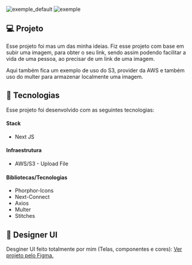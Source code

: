 ![exemple_default](https://user-images.githubusercontent.com/70120728/211380011-23774721-6912-4405-983a-de4f82ab777d.png)
![exemple](https://user-images.githubusercontent.com/70120728/211380023-7ca64294-4f32-433c-adb5-252ede21f4c6.png)
## 💻 Projeto

Esse projeto foi mas um das minha ideias. Fiz esse projeto com base em subir uma imagem, para obter o seu link, sendo assim podendo facilitar a vida de uma pessoa, ao precisar de um link de uma imagem.

Aqui também fica um exemplo de uso do S3, provider da AWS e também uso do multer para armazenar localmente uma imagem.

## 🚀 Tecnologias
Esse projeto foi desenvolvido com as seguintes tecnologias:
#### Stack
- Next JS
#### Infraestrutura
- AWS/S3 - Upload File
#### Bibliotecas/Tecnologias
- Phorphor-Icons
- Next-Connect
- Axios
- Multer
- Stitches
## 🎨 Designer UI
Desginer UI feito totalmente por mim (Telas, componentes e cores): [Ver projeto pelo Figma.](https://www.figma.com/file/yAOMCY2cuM35p9Cysk1sMa/Upload-File---Design-UI?node-id=0%3A1&t=RKphZo4LpRg8KV2H-1)
